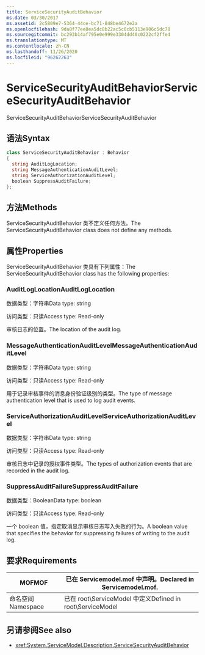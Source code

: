```yaml
---
title: ServiceSecurityAuditBehavior
ms.date: 03/30/2017
ms.assetid: 2c5809e7-5364-44ce-bc71-848be4672e2a
ms.openlocfilehash: 9da8f77ee8ea5dc8b22ac5c0cb5113e906c5dc78
ms.sourcegitcommit: bc293b14af795e0e999e3304dd40c0222cf2ffe4
ms.translationtype: MT
ms.contentlocale: zh-CN
ms.lasthandoff: 11/26/2020
ms.locfileid: "96262263"
---
```

# <a name="servicesecurityauditbehavior"></a><span data-ttu-id="291fc-102">ServiceSecurityAuditBehavior</span><span class="sxs-lookup"><span data-stu-id="291fc-102">ServiceSecurityAuditBehavior</span></span>

<span data-ttu-id="291fc-103">ServiceSecurityAuditBehavior</span><span class="sxs-lookup"><span data-stu-id="291fc-103">ServiceSecurityAuditBehavior</span></span>  
  
## <a name="syntax"></a><span data-ttu-id="291fc-104">语法</span><span class="sxs-lookup"><span data-stu-id="291fc-104">Syntax</span></span>  
  
```csharp  
class ServiceSecurityAuditBehavior : Behavior  
{  
  string AuditLogLocation;  
  string MessageAuthenticationAuditLevel;  
  string ServiceAuthorizationAuditLevel;  
  boolean SuppressAuditFailure;  
};  
```  
  
## <a name="methods"></a><span data-ttu-id="291fc-105">方法</span><span class="sxs-lookup"><span data-stu-id="291fc-105">Methods</span></span>  

 <span data-ttu-id="291fc-106">ServiceSecurityAuditBehavior 类不定义任何方法。</span><span class="sxs-lookup"><span data-stu-id="291fc-106">The ServiceSecurityAuditBehavior class does not define any methods.</span></span>  
  
## <a name="properties"></a><span data-ttu-id="291fc-107">属性</span><span class="sxs-lookup"><span data-stu-id="291fc-107">Properties</span></span>  

 <span data-ttu-id="291fc-108">ServiceSecurityAuditBehavior 类具有下列属性：</span><span class="sxs-lookup"><span data-stu-id="291fc-108">The ServiceSecurityAuditBehavior class has the following properties:</span></span>  
  
### <a name="auditloglocation"></a><span data-ttu-id="291fc-109">AuditLogLocation</span><span class="sxs-lookup"><span data-stu-id="291fc-109">AuditLogLocation</span></span>  

 <span data-ttu-id="291fc-110">数据类型：字符串</span><span class="sxs-lookup"><span data-stu-id="291fc-110">Data type: string</span></span>  
  
 <span data-ttu-id="291fc-111">访问类型：只读</span><span class="sxs-lookup"><span data-stu-id="291fc-111">Access type: Read-only</span></span>  
  
 <span data-ttu-id="291fc-112">审核日志的位置。</span><span class="sxs-lookup"><span data-stu-id="291fc-112">The location of the audit log.</span></span>  
  
### <a name="messageauthenticationauditlevel"></a><span data-ttu-id="291fc-113">MessageAuthenticationAuditLevel</span><span class="sxs-lookup"><span data-stu-id="291fc-113">MessageAuthenticationAuditLevel</span></span>  

 <span data-ttu-id="291fc-114">数据类型：字符串</span><span class="sxs-lookup"><span data-stu-id="291fc-114">Data type: string</span></span>  
  
 <span data-ttu-id="291fc-115">访问类型：只读</span><span class="sxs-lookup"><span data-stu-id="291fc-115">Access type: Read-only</span></span>  
  
 <span data-ttu-id="291fc-116">用于记录审核事件的消息身份验证级别的类型。</span><span class="sxs-lookup"><span data-stu-id="291fc-116">The type of message authentication level that is used to log audit events.</span></span>  
  
### <a name="serviceauthorizationauditlevel"></a><span data-ttu-id="291fc-117">ServiceAuthorizationAuditLevel</span><span class="sxs-lookup"><span data-stu-id="291fc-117">ServiceAuthorizationAuditLevel</span></span>  

 <span data-ttu-id="291fc-118">数据类型：字符串</span><span class="sxs-lookup"><span data-stu-id="291fc-118">Data type: string</span></span>  
  
 <span data-ttu-id="291fc-119">访问类型：只读</span><span class="sxs-lookup"><span data-stu-id="291fc-119">Access type: Read-only</span></span>  
  
 <span data-ttu-id="291fc-120">审核日志中记录的授权事件类型。</span><span class="sxs-lookup"><span data-stu-id="291fc-120">The types of authorization events that are recorded in the audit log.</span></span>  
  
### <a name="suppressauditfailure"></a><span data-ttu-id="291fc-121">SuppressAuditFailure</span><span class="sxs-lookup"><span data-stu-id="291fc-121">SuppressAuditFailure</span></span>  

 <span data-ttu-id="291fc-122">数据类型：Boolean</span><span class="sxs-lookup"><span data-stu-id="291fc-122">Data type: boolean</span></span>  
  
 <span data-ttu-id="291fc-123">访问类型：只读</span><span class="sxs-lookup"><span data-stu-id="291fc-123">Access type: Read-only</span></span>  
  
 <span data-ttu-id="291fc-124">一个 boolean 值，指定取消显示审核日志写入失败的行为。</span><span class="sxs-lookup"><span data-stu-id="291fc-124">A boolean value that specifies the behavior for suppressing failures of writing to the audit log.</span></span>  
  
## <a name="requirements"></a><span data-ttu-id="291fc-125">要求</span><span class="sxs-lookup"><span data-stu-id="291fc-125">Requirements</span></span>  
  
|<span data-ttu-id="291fc-126">MOF</span><span class="sxs-lookup"><span data-stu-id="291fc-126">MOF</span></span>|<span data-ttu-id="291fc-127">已在 Servicemodel.mof 中声明。</span><span class="sxs-lookup"><span data-stu-id="291fc-127">Declared in Servicemodel.mof.</span></span>|  
|---------|-----------------------------------|  
|<span data-ttu-id="291fc-128">命名空间</span><span class="sxs-lookup"><span data-stu-id="291fc-128">Namespace</span></span>|<span data-ttu-id="291fc-129">已在 root\ServiceModel 中定义</span><span class="sxs-lookup"><span data-stu-id="291fc-129">Defined in root\ServiceModel</span></span>|  
  
## <a name="see-also"></a><span data-ttu-id="291fc-130">另请参阅</span><span class="sxs-lookup"><span data-stu-id="291fc-130">See also</span></span>

- <xref:System.ServiceModel.Description.ServiceSecurityAuditBehavior>
